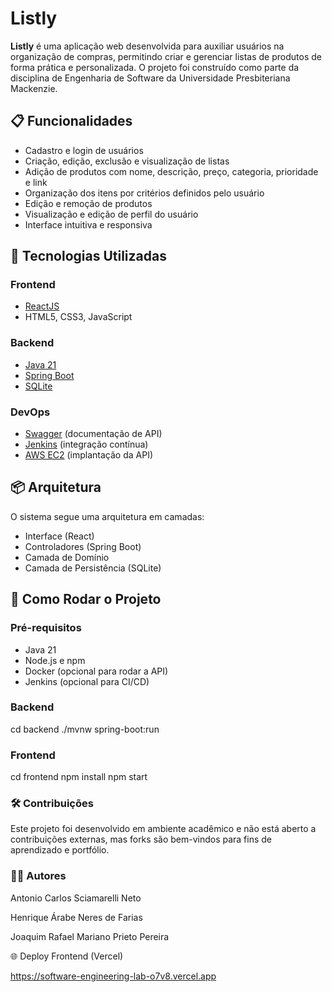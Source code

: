 # Listly

**Listly** é uma aplicação web desenvolvida para auxiliar usuários na organização de compras, permitindo criar e gerenciar listas de produtos de forma prática e personalizada. O projeto foi construído como parte da disciplina de Engenharia de Software da Universidade Presbiteriana Mackenzie.

## 📋 Funcionalidades

- Cadastro e login de usuários
- Criação, edição, exclusão e visualização de listas
- Adição de produtos com nome, descrição, preço, categoria, prioridade e link
- Organização dos itens por critérios definidos pelo usuário
- Edição e remoção de produtos
- Visualização e edição de perfil do usuário
- Interface intuitiva e responsiva

## 🧰 Tecnologias Utilizadas

### Frontend
- [ReactJS](https://reactjs.org/)
- HTML5, CSS3, JavaScript

### Backend
- [Java 21](https://www.oracle.com/br/java/)
- [Spring Boot](https://spring.io/projects/spring-boot)
- [SQLite](https://www.sqlite.org/index.html)

### DevOps
- [Swagger](https://swagger.io/) (documentação de API)
- [Jenkins](https://www.jenkins.io/) (integração contínua)
- [AWS EC2](https://aws.amazon.com/ec2/) (implantação da API)

## 📦 Arquitetura

O sistema segue uma arquitetura em camadas:

- Interface (React)
- Controladores (Spring Boot)
- Camada de Domínio
- Camada de Persistência (SQLite)

## 🚀 Como Rodar o Projeto

### Pré-requisitos

- Java 21
- Node.js e npm
- Docker (opcional para rodar a API)
- Jenkins (opcional para CI/CD)

### Backend

cd backend
./mvnw spring-boot:run

### Frontend

cd frontend
npm install
npm start

### 🛠️ Contribuições
Este projeto foi desenvolvido em ambiente acadêmico e não está aberto a contribuições externas, mas forks são bem-vindos para fins de aprendizado e portfólio.

### 👨‍💻 Autores
Antonio Carlos Sciamarelli Neto

Henrique Árabe Neres de Farias

Joaquim Rafael Mariano Prieto Pereira

🌐 Deploy Frontend (Vercel)

https://software-engineering-lab-o7v8.vercel.app
